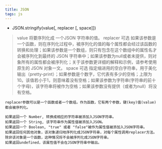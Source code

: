 ```yaml
---
title: JSON
tags: js
---
```

- JSON.stringify(value[, replacer [, space]])
> value
将要序列化成 一个JSON 字符串的值。
> replacer 可选
如果该参数是一个函数，则在序列化过程中，被序列化的值的每个属性都会经过该函数的转换和处理；如果该参数是一个数组，则只有包含在这个数组中的属性名才会被序列化到最终的 JSON 字符串中；如果该参数为null或者未提供，则对象所有的属性都会被序列化；关于该参数更详细的解释和示例，请参考使用原生的 JSON 对象一文。
> space 可选
指定缩进用的空白字符串，用于美化输出（pretty-print）；如果参数是个数字，它代表有多少的空格；上限为10。该值若小于1，则意味着没有空格；如果该参数为字符串(字符串的前十个字母)，该字符串将被作为空格；如果该参数没有提供（或者为null）将没有空格。 

```
replacer参数可以是一个函数或者一个数组。作为函数，它有两个参数，键(key)值(value)都会被序列化。

如果返回一个 Number, 转换成相应的字符串被添加入JSON字符串。
如果返回一个 String, 该字符串作为属性值被添加入JSON。
如果返回一个 Boolean, "true" 或者 "false"被作为属性值被添加入JSON字符串。
如果返回任何其他对象，该对象递归地序列化成JSON字符串，对每个属性调用replacer方法。除非该对象是一个函数，这种情况将不会被序列化成JSON字符串。
如果返回undefined，该属性值不会在JSON字符串中输出。

```